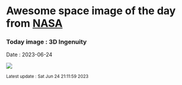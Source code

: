 
# Awesome space image of the day from [NASA](https://api.nasa.gov/)

### Today image : 3D Ingenuity
Date : 2023-06-24

![](https://apod.nasa.gov/apod/image/2306/PIA24547_fig1_1024.jpg)

<small>Latest update : Sat Jun 24 21:11:59 2023</small>
        